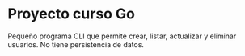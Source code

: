 # Proyecto curso Go

Pequeño programa CLI que permite crear, listar, actualizar y eliminar usuarios. No tiene persistencia de datos.